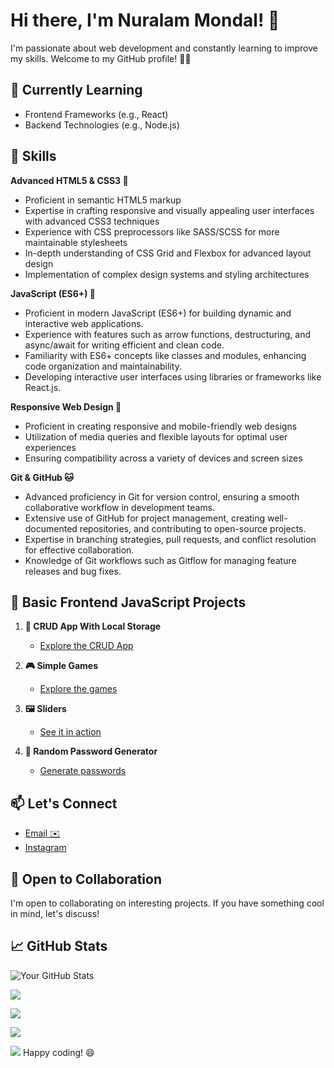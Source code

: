 # Hi there, I'm Nuralam Mondal! 👋

I'm passionate about web development and constantly learning to improve my skills. Welcome to my GitHub profile! 👨‍💻

## 🌱 Currently Learning
- Frontend Frameworks (e.g., React)
- Backend Technologies (e.g., Node.js)

## 🔧 Skills
 **Advanced HTML5 & CSS3 🚀**
  - Proficient in semantic HTML5 markup
  - Expertise in crafting responsive and visually appealing user interfaces with advanced CSS3 techniques
  - Experience with CSS preprocessors like SASS/SCSS for more maintainable stylesheets
  - In-depth understanding of CSS Grid and Flexbox for advanced layout design
  - Implementation of complex design systems and styling architectures

**JavaScript (ES6+) 🥷**
  - Proficient in modern JavaScript (ES6+) for building dynamic and interactive web applications.
  - Experience with features such as arrow functions, destructuring, and async/await for writing efficient and clean code.
  - Familiarity with ES6+ concepts like classes and modules, enhancing code organization and maintainability.
  - Developing interactive user interfaces using libraries or frameworks like React.js.

 **Responsive Web Design 📱**
  - Proficient in creating responsive and mobile-friendly web designs
  - Utilization of media queries and flexible layouts for optimal user experiences
  - Ensuring compatibility across a variety of devices and screen sizes

**Git & GitHub 🐱**
  - Advanced proficiency in Git for version control, ensuring a smooth collaborative workflow in development teams.
  - Extensive use of GitHub for project management, creating well-documented repositories, and contributing to open-source projects.
  - Expertise in branching strategies, pull requests, and conflict resolution for effective collaboration.
  - Knowledge of Git workflows such as Gitflow for managing feature releases and bug fixes.

## 🚀 Basic Frontend JavaScript Projects

1. **🔄 CRUD App With Local Storage**
   - [Explore the CRUD App](https://nur-9922.github.io/CRUD-App-With-Local-Storage/)

2. **🎮 Simple Games**
   - [Explore the games](https://nur-9922.github.io/SIMPLE-GAMES)

3. **🖼️ Sliders**
   - [See it in action](https://github.com/your-username/sliders)

4. **🔐 Random Password Generator**
   - [Generate passwords](https://nur-9922.github.io/random-pas-gen/)
  

## 📫 Let's Connect
- [Email ✉️](mailto:mail.nur.9922@gmail.com)
- [Instagram ](https://www.instagram.com/nuralam_9922/)

## 🤝 Open to Collaboration

I'm open to collaborating on interesting projects. If you have something cool in mind, let's discuss!

## 📈 GitHub Stats

![Your GitHub Stats](https://github-readme-stats.vercel.app/api?username=NUR-9922&show_icons=true&theme=radical)

![](https://github-readme-stats.vercel.app/api?username=NUR-9922&theme=dark&hide_border=false&include_all_commits=true&count_private=true)

![](https://github-readme-streak-stats.herokuapp.com/?user=NUR-9922&theme=dark&hide_border=false)

![](https://github-readme-stats.vercel.app/api/top-langs/?username=NUR-9922&theme=dark&hide_border=false&include_all_commits=true&count_private=true&layout=compact)

![](https://visitcount.itsvg.in/api?id=NUR-9922&icon=0&color=0)
Happy coding! 😄
